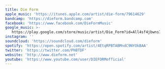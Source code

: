 ```yaml
---
title: Die Form
apple_music: 'https://itunes.apple.com/artist/die-form/79614629'
bandcamp: 'https://dieform.bandcamp.com'
facebook: 'https://www.facebook.com/DieFormMusic'
google_music: >-
   https://play.google.com/store/music/artist/Die_Form?id=All4sf4jbwns7xhujqhh77ytttm
instagram: ''
soundcloud: 'https://soundcloud.com/dieform'
spotify: 'https://open.spotify.com/artist/4EtqRPBTABMndC9NYOkBAA'
twitter: 'https://twitter.com/PhBTDF'
website: 'http://www.dieform.net'
youtube: 'https://www.youtube.com/user/DIEFORMofficial'
---
```


